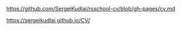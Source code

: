https://github.com/SergeiKudlai/rsschool-cv/blob/gh-pages/cv.md

https://sergeikudlai.github.io/CV/
